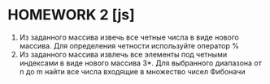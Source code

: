 # HOMEWORK 2 [js]
1. Из заданного массива извечь все четные числа в виде нового массива. Для определения четности используйте оператор %
2.  Из заданного массива извлечь все элементы под четными индексами в виде нового массива
3*. Для выбранного диапазона от n до m найти все числа входящие в множество чисел Фибоначи
